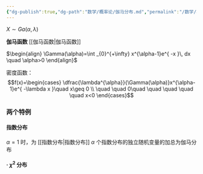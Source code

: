 ```yaml
---
{"dg-publish":true,"dg-path":"数学/概率论/伽马分布.md","permalink":"/数学/概率论/伽马分布/","dgPassFrontmatter":true,"noteIcon":"","created":"2024-04-16T13:01:27.316+08:00","updated":"2024-04-25T10:58:17.722+08:00"}
---
```


$X\sim Ga(\alpha,\lambda)$

**伽马函数**
[[伽马函数\|伽马函数]]

<div class="transclusion internal-embed is-loaded"><div class="markdown-embed">



$\begin{align}
\Gamma(\alpha)=\int _{0}^{+\infty} x^{\alpha-1}e^{ -x }\, dx \quad \alpha>0
\end{align}$

</div></div>




密度函数：
$$f(x)=\begin{cases}
\dfrac{\lambda^{\alpha}}{\Gamma(\alpha)}x^{\alpha-1}e^{ -\lambda x }\quad x\geq 0 \\
\quad \quad 0\quad \quad \quad \quad \quad x<0
\end{cases}$$


### 两个特例
#### 指数分布
$\alpha=1$ 时，为 [[指数分布\|指数分布]]
$\alpha$ 个指数分布的独立随机变量的加总为伽马分布
#### · $\chi^{2}$ 分布


